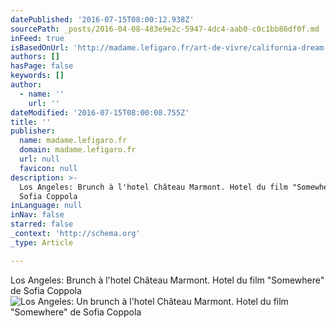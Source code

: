 ```yaml
---
datePublished: '2016-07-15T08:00:12.938Z'
sourcePath: _posts/2016-04-08-483e9e2c-5947-4dc4-aab0-c0c1bb86df0f.md
inFeed: true
isBasedOnUrl: 'http://madame.lefigaro.fr/art-de-vivre/california-dream-120513-381920'
authors: []
hasPage: false
keywords: []
author:
  - name: ''
    url: ''
dateModified: '2016-07-15T08:00:08.755Z'
title: ''
publisher:
  name: madame.lefigaro.fr
  domain: madame.lefigaro.fr
  url: null
  favicon: null
description: >-
  Los Angeles: Brunch à l'hotel Château Marmont. Hotel du film "Somewhere" de
  Sofia Coppola
inLanguage: null
inNav: false
starred: false
_context: 'http://schema.org'
_type: Article

---
```

Los Angeles: Brunch à l'hotel Château Marmont. Hotel du film "Somewhere" de Sofia Coppola
![Los Angeles: Un brunch à l'hotel Château Marmont. Hotel du film "Somewhere" de Sofia Coppola](https://s3-us-west-2.amazonaws.com/the-grid-img/p/545bde6c604c4f7982a29899b719b7d9930563a0.jpg)
